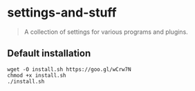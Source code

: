 # settings-and-stuff
> A collection of settings for various programs and plugins.

## Default installation

```
wget -O install.sh https://goo.gl/wCrw7N
chmod +x install.sh
./install.sh
```


